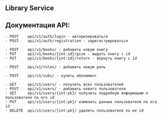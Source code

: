 Library Service
---

Документация API:
---

    - POST    api/v1/auth/login - авторизироваться
	- POST    api/v1/auth/registration - зарегистрироваться
	
	- POST    api/v1/books/ - добавить новую книгу
    - PUT     api/v1/books/{int:id}/give - выдать книгу с id
	- PUT     api/v1/books/{int:id}/return - вернуть книгу с id
	
	- POST    api/v1/roles/ - добавить новую роль

	- POST    api/v1/subs/ - купить абонемент

	- GET     api/v1/users/ - получить всех пользователей
	- POST    api/v1/users/ - добавить нового пользователя
	- GET     api/v1/users/{int:pk}/ получить подробную информацию о пользователе по его id 
	- PUT     api/v1/users/{int:pk}/ изменить данные пользователя по его id
	- DELETE  api/v1/users/{int:pk}/ удалить пользователя по ее id

		